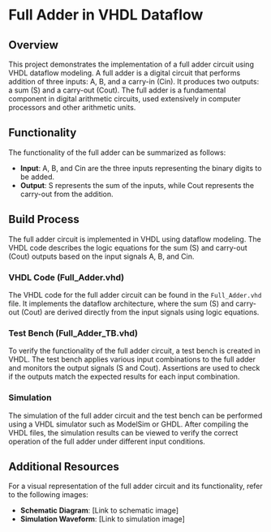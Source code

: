 # Full Adder in VHDL Dataflow

## Overview
This project demonstrates the implementation of a full adder circuit using VHDL dataflow modeling. A full adder is a digital circuit that performs addition of three inputs: A, B, and a carry-in (Cin). It produces two outputs: a sum (S) and a carry-out (Cout). The full adder is a fundamental component in digital arithmetic circuits, used extensively in computer processors and other arithmetic units.

## Functionality
The functionality of the full adder can be summarized as follows:
- **Input**: A, B, and Cin are the three inputs representing the binary digits to be added.
- **Output**: S represents the sum of the inputs, while Cout represents the carry-out from the addition.

## Build Process
The full adder circuit is implemented in VHDL using dataflow modeling. The VHDL code describes the logic equations for the sum (S) and carry-out (Cout) outputs based on the input signals A, B, and Cin.

### VHDL Code (Full_Adder.vhd)
The VHDL code for the full adder circuit can be found in the `Full_Adder.vhd` file. It implements the dataflow architecture, where the sum (S) and carry-out (Cout) are derived directly from the input signals using logic equations.

### Test Bench (Full_Adder_TB.vhd)
To verify the functionality of the full adder circuit, a test bench is created in VHDL. The test bench applies various input combinations to the full adder and monitors the output signals (S and Cout). Assertions are used to check if the outputs match the expected results for each input combination.

### Simulation
The simulation of the full adder circuit and the test bench can be performed using a VHDL simulator such as ModelSim or GHDL. After compiling the VHDL files, the simulation results can be viewed to verify the correct operation of the full adder under different input conditions.

## Additional Resources
For a visual representation of the full adder circuit and its functionality, refer to the following images:
- **Schematic Diagram**: [Link to schematic image]
- **Simulation Waveform**: [Link to simulation image]

